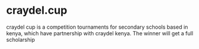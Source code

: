 # craydel.cup
craydel cup is a competition tournaments for secondary schools based in kenya, which have partnership with craydel kenya. The winner will get a full scholarship

